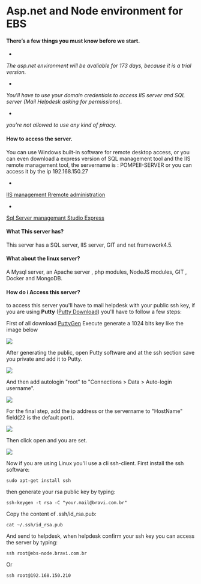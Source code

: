 # Asp.net and Node environment for EBS

#### There’s a few things you must know before we start.



*
*The asp.net environment will be avaliable for 173 days, because it is a trial version.*

*
*You'll have to use your domain credentials to  access IIS server and SQL server (Mail Helpdesk asking for permissions).*

*
*you're not allowed to use any kind of piracy.*

#### How to access the server.

You can use Windows built-in software for remote desktop access, or you can even download a express version of SQL management tool and the IIS remote management tool,  the servername is : POMPEII-SERVER or you can access it by the ip 192.168.150.27

*

[IIS management Rremote administration](http://www.microsoft.com/en-us/download/details.aspx?id=41177)

*
[Sql Server managemant Studio Express](http://www.microsoft.com/en-us/download/details.aspx?id=8961)

####  What This server has?

This server has a SQL server, IIS server, GIT and net framework4.5.

#### What about the linux server?

A Mysql server, an Apache server , php modules, NodeJS modules, GIT , Docker and MongoDB.

#### How do i Access this server?

to access this server you'll have to  mail helpdesk with your public  ssh key, if you are using **Putty** ([Putty Download](http://the.earth.li/~sgtatham/putty/latest/x86/putty.exe)) you'll have to follow a few steps:

First of all download [PuttyGen](http://the.earth.li/~sgtatham/putty/latest/x86/puttygen.exe)
Execute generate a 1024 bits key like the image below

![](https://fbcdn-sphotos-g-a.akamaihd.net/hphotos-ak-xpa1/v/t1.0-9/10923627_921873291178791_5184804320464515594_n.jpg?oh=6819f19ec264efe57c2203c8883e875b&oe=5522539F&__gda__=1432331303_25cc43c0ae4cfffb183cb52a09d7d9f8)

After generating the public, open Putty software and at the ssh section save you private and add it to Putty.



![](https://fbcdn-sphotos-d-a.akamaihd.net/hphotos-ak-xpf1/v/t1.0-9/10406512_921878334511620_6985504713214886103_n.jpg?oh=4832f771a3177c0bb767d53444074b89&oe=5563EF8B&__gda__=1428469217_b31d01f4f9c9f085861560a418a5e921)


And then add  autologin "root" to "Connections > Data > Auto-login username".



![](https://scontent-a-gru.xx.fbcdn.net/hphotos-prn2/v/t1.0-9/10931333_921873294512124_2546614696336870759_n.jpg?oh=b5a3fbc4c48f04af8120c6c30193914e&oe=55281DED)

For the final step, add the ip address or the servername to "HostName" field(22 is the default port).


![](https://scontent-b-gru.xx.fbcdn.net/hphotos-xpf1/v/t1.0-9/10456036_921025871263533_6888076615864975161_n.jpg?oh=f12067db48196a226e368039d5d0e987&oe=55667D7B)

Then click open and you are set.

![](https://fbcdn-sphotos-d-a.akamaihd.net/hphotos-ak-xap1/v/t1.0-9/p75x225/10923234_920856041280516_3608805919538511181_n.jpg?oh=1bbb9b32fd864dfebaafc52752bd8bda&oe=555CA23D&__gda__=1428610580_806b8f695c971fac24e8f8229861fa3d)

Now if you are using Linux you'll use a cli ssh-client.
First install the ssh software:

```sudo apt-get install ssh```


then generate your rsa public key by typing:

```ssh-keygen -t rsa -C "your.mail@bravi.com.br"```

Copy the content of .ssh/id_rsa.pub:

```cat ~/.ssh/id_rsa.pub```

And send to helpdesk, when helpdesk confirm your ssh key you can access the server by typing:

```ssh root@ebs-node.bravi.com.br```

Or

```ssh root@192.168.150.210```











    






